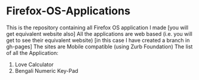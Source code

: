 Firefox-OS-Applications
=======================

This is the repository containing all Firefox OS application I made [you will get equivalent website also]
All the applications are web based (i.e. you will get to see their equivalent website) [in this case I have created a branch in gh-pages]
The sites are Mobile compatible (using Zurb Foundation)
The list of all the Application:
 1. Love Calculator
 2. Bengali Numeric Key-Pad
